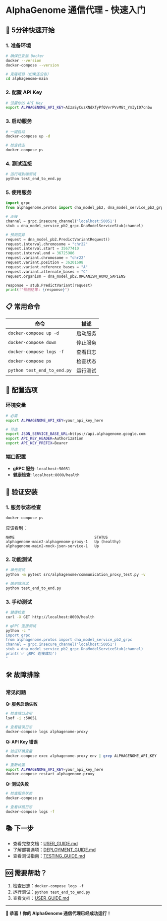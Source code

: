 # AlphaGenome 通信代理 - 快速入门

## 🚀 5分钟快速开始

### 1. 准备环境

```bash
# 确保已安装 Docker
docker --version
docker-compose --version

# 克隆项目（如果还没有）
cd alphagenome-main
```

### 2. 配置 API Key

```bash
# 设置你的 API Key
export ALPHAGENOME_API_KEY=AIzaSyCuzXNdXfyPfQVvrPVvMGt_YmIyI07cnbw
```

### 3. 启动服务

```bash
# 一键启动
docker-compose up -d

# 检查状态
docker-compose ps
```

### 4. 测试连接

```bash
# 运行端到端测试
python test_end_to_end.py
```

### 5. 使用服务

```python
import grpc
from alphagenome.protos import dna_model_pb2, dna_model_service_pb2_grpc

# 连接
channel = grpc.insecure_channel('localhost:50051')
stub = dna_model_service_pb2_grpc.DnaModelServiceStub(channel)

# 预测变异
request = dna_model_pb2.PredictVariantRequest()
request.interval.chromosome = "chr22"
request.interval.start = 35677410
request.interval.end = 36725986
request.variant.chromosome = "chr22"
request.variant.position = 36201698
request.variant.reference_bases = "A"
request.variant.alternate_bases = "C"
request.organism = dna_model_pb2.ORGANISM_HOMO_SAPIENS

response = stub.PredictVariant(request)
print(f"预测结果: {response}")
```

## 📋 常用命令

| 命令 | 描述 |
|------|------|
| `docker-compose up -d` | 启动服务 |
| `docker-compose down` | 停止服务 |
| `docker-compose logs -f` | 查看日志 |
| `docker-compose ps` | 检查状态 |
| `python test_end_to_end.py` | 运行测试 |

## 🔧 配置选项

### 环境变量

```bash
# 必需
export ALPHAGENOME_API_KEY=your_api_key_here

# 可选
export JSON_SERVICE_BASE_URL=https://api.alphagenome.google.com
export API_KEY_HEADER=Authorization
export API_KEY_PREFIX=Bearer
```

### 端口配置

- **gRPC 服务**: `localhost:50051`
- **健康检查**: `localhost:8000/health`

## 🧪 验证安装

### 1. 服务状态检查

```bash
docker-compose ps
```

应该看到：
```
NAME                                    STATUS
alphagenome-main2-alphagenome-proxy-1   Up (healthy)
alphagenome-main2-mock-json-service-1   Up
```

### 2. 功能测试

```bash
# 单元测试
python -m pytest src/alphagenome/communication_proxy_test.py -v

# 端到端测试
python test_end_to_end.py
```

### 3. 手动测试

```bash
# 健康检查
curl -X GET http://localhost:8000/health

# gRPC 连接测试
python -c "
import grpc
from alphagenome.protos import dna_model_service_pb2_grpc
channel = grpc.insecure_channel('localhost:50051')
stub = dna_model_service_pb2_grpc.DnaModelServiceStub(channel)
print('✅ gRPC 连接成功')
"
```

## 🛠️ 故障排除

### 常见问题

**Q: 服务启动失败**
```bash
# 检查端口占用
lsof -i :50051

# 查看错误日志
docker-compose logs alphagenome-proxy
```

**Q: API Key 错误**
```bash
# 验证环境变量
docker-compose exec alphagenome-proxy env | grep ALPHAGENOME_API_KEY

# 重新设置
export ALPHAGENOME_API_KEY=your_api_key_here
docker-compose restart alphagenome-proxy
```

**Q: 测试失败**
```bash
# 检查服务状态
docker-compose ps

# 查看详细日志
docker-compose logs -f
```

## 📚 下一步

- 查看完整文档：[USER_GUIDE.md](USER_GUIDE.md)
- 了解部署选项：[DEPLOYMENT_GUIDE.md](DEPLOYMENT_GUIDE.md)
- 查看测试指南：[TESTING_GUIDE.md](TESTING_GUIDE.md)

## 🆘 需要帮助？

1. 检查日志：`docker-compose logs -f`
2. 运行测试：`python test_end_to_end.py`
3. 查看文档：[USER_GUIDE.md](USER_GUIDE.md)

---

**🎉 恭喜！你的 AlphaGenome 通信代理已经成功运行！** 